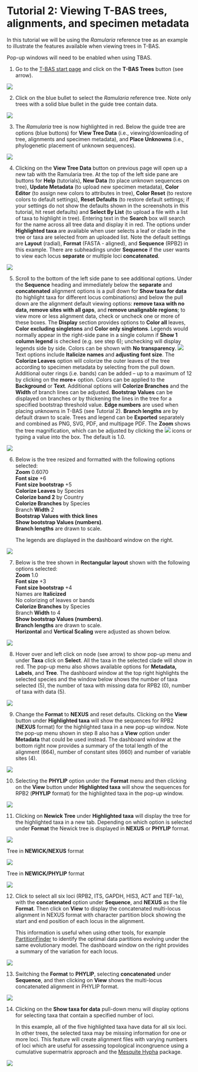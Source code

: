 # Tutorial 2: Viewing T-BAS trees, alignments, and specimen metadata

In this tutorial we will be using the *Ramularia* reference tree as an example to illustrate the features available when viewing trees in T-BAS.

Pop-up windows will need to be enabled when using TBAS.

1. Go to the [T-BAS start page](https://vclv99-239.hpc.ncsu.edu/tbas2_1/pages/tbas.php) and click on the **T-BAS Trees** button (see arrow).

![](images/tbas-tutorial2a/Tutorial2.1.png)

2. Click on the blue bullet to select the *Ramularia* reference tree.  Note only trees with a solid blue bullet in the guide tree contain data.

![](images/tbas-tutorial2a/Tutorial2.2.png)

3. The *Ramularia* tree is now highlighted in red.  Below the guide tree are options (blue buttons) for **View Tree Data** (i.e., viewing/downloading of tree, alignments and specimen metadata), and **Place Unknowns** (i.e., phylogenetic placement of unknown sequences).

![](images/tbas-tutorial2a/Tutorial2.3.png)

4. Clicking on the **View Tree Data** button on previous page will open up a new tab with the Ramularia tree. At the top of the left side pane are buttons for **Help** (tutorials), **New Data** (to place unknown sequences on tree), **Update Metadata** (to upload new specimen metadata), **Color Editor** (to assign new colors to attributes in tree), **Color Reset** (to restore colors to default settings), **Reset Defaults** (to restore default settings; if your settings do not show the defaults shown in the screenshots in this tutorial, hit reset defaults) and **Select By List** (to upload a file with a list of taxa to highlight in tree). Entering text in the **Search** box will search for the name across all tree data and display it in red.  The options under **Highlighted taxa** are available when user selects a leaf or clade in the tree or taxa are selected from an uploaded list.  Note the default settings are **Layout** (radial), **Format** (FASTA - aligned), and **Sequence** (RPB2) in this example.  There are subheadings under **Sequence** if the user wants to view each locus **separate** or multiple loci **concatenated**.

![](images/tbas-tutorial2a/Tutorial2.4.png)

5. Scroll to the bottom of the left side pane to see additional options. Under the **Sequence** heading and immediately below the **separate** and **concatenated** alignment options is a pull down for **Show taxa for data** (to highlight taxa for different locus combinations) and below the pull down are the alignment default viewing options: **remove taxa with no data, remove sites with all gaps**, and **remove unalignable regions**; to view more or less alignment data, check or uncheck one or more of these boxes. The **Display** section provides options to **Color all** leaves, **Color excluding singletons** and **Color only singletons**. Legends would normally appear in the right-side pane in a single column if **Show 1 column legend** is checked (e.g. see step 6); unchecking will display legends side by side. Colors can be shown with **No transparency**.
![](images/tbas-tutorial2a/Tutorial2.5.1.png)
Text options include **Italicize names** and **adjusting font size**. The **Colorize Leaves** option will colorize the outer leaves of the tree according to specimen metadata by selecting from the pull down.  Additional outer rings (i.e. bands) can be added – up to a maximum of 12 by clicking on the **more+** option. Colors can be applied to the **Background** or **Text**. Additional options will **Colorize Branches** and the **Width** of branch lines can be adjusted. **Bootstrap Values** can be displayed on branches or by thickening the lines in the tree for a specified bootstrap threshold value. **Edge numbers** are used when placing unknowns in T-BAS (see Tutorial 2). **Branch lengths** are by default drawn to scale. Trees and legend can be **Exported** separately and combined as PNG, SVG, PDF, and multipage PDF. The **Zoom** shows the tree magnification, which can be adjusted by clicking the ![](images/tbas-tutorial2a/magnifier.jpg) icons or typing a value into the box. The default is 1.0.

![](images/tbas-tutorial2a/Tutorial2.5.2.png)

6. Below is the tree resized and formatted with the following options selected:  
   **Zoom** 0.6070  
   **Font size** +6  
   **Font size bootstrap** +5  
   **Colorize Leaves** by Species  
   **Colorize band 2** by Country  
   **Colorize Branches** by Species  
   Branch **Width** 2  
   **Bootstrap Values with thick lines**  
   **Show bootstrap Values (numbers)**.  
   **Branch lengths** are drawn to scale.  

   The legends are displayed in the dashboard window on the right.
   
![](images/tbas-tutorial2a/Tutorial2.6.png)

7. Below is the tree shown in **Rectangular layout** shown with the following options selected:  
   **Zoom** 1.0  
   **Font size** +3  
   **Font size bootstrap** +4  
   Names are **Italicized**  
   No colorizing of leaves or bands  
   **Colorize Branches** by Species  
   Branch **Width** to 4  
   **Show bootstrap Values (numbers)**.  
   **Branch lengths** are drawn to scale.  
   **Horizontal** and **Vertical Scaling** were adjusted as shown below.  
   
![](images/tbas-tutorial2a/Tutorial2.7.png)

8. Hover over and left click on node (see arrow) to show pop-up menu and under **Taxa** click on **Select**.  All the taxa in the selected clade will show in red. The pop-up menu also shows available options for **Metadata, Labels**, and **Tree**. The dashboard window at the top right highlights the selected species and the window below shows the number of taxa selected (5), the number of taxa with missing data for RPB2 (0), number of taxa with data (5).

![](images/tbas-tutorial2a/Tutorial2.8.png)

9. Change the **Format** to **NEXUS** and reset defaults. Clicking on the **View** button under **Highlighted taxa** will show the sequences for RPB2 (**NEXUS** format) for the highlighted taxa in a new pop-up window. Note the pop-up menu shown in step 8 also has a **View** option under **Metadata** that could be used instead. The dashboard window at the bottom right now provides a summary of the total length of the alignment (664), number of constant sites (660) and number of variable sites (4).

![](images/tbas-tutorial2a/Tutorial2.9.png)

10. Selecting the **PHYLIP** option under the **Format** menu and then clicking on the **View** button under **Highlighted taxa** will show the sequences for RPB2 (**PHYLIP** format) for the highlighted taxa in the pop-up window.

![](images/tbas-tutorial2a/Tutorial2.10.png)

11. Clicking on **Newick Tree** under **Highlighted taxa** will display the tree for the highlighted taxa in a new tab.  Depending on which option is selected under **Format** the Newick tree is displayed in **NEXUS** or **PHYLIP** format.

![](images/tbas-tutorial2a/Tutorial2.11.png)

Tree in **NEWICK/NEXUS** format

![](images/tbas-tutorial2a/Tutorial2.11.2.png)

Tree in **NEWICK/PHYLIP** format

![](images/tbas-tutorial2a/Tutorial2.11.3.png)

12. Click to select all six loci (RPB2, ITS, GAPDH, HIS3, ACT and TEF-1a), with the **concatenated** option under **Sequence**, and **NEXUS** as the file **Format**. Then click on **View** to display the concatenated multi-locus alignment in NEXUS format with character partition block showing the start and end position of each locus in the alignment.

    This information is useful when using other tools, for example [PartitionFinder](http://www.robertlanfear.com/partitionfinder/) to identify the optimal data partitions evolving under the same evolutionary model. The dashboard window on the right provides a summary of the variation for each locus.
    
![](images/tbas-tutorial2a/Tutorial2.12.png)

13. Switching the **Format** to **PHYLIP**, selecting **concatenated** under **Sequence**, and then clicking on **View** shows the multi-locus concatenated alignment in PHYLIP format.

![](images/tbas-tutorial2a/Tutorial2.13.png)

14. Clicking on the **Show taxa for data** pull-down menu will display options for selecting taxa that contain a specified number of loci.

    In this example, all of the five highlighted taxa have data for all six loci. In other trees, the selected taxa may be missing information for one or more loci. This feature will create alignment files with varying numbers of loci which are useful for assessing topological incongruence using a cumulative supermatrix approach and the [Mesquite Hypha](http://mesquiteproject.org/packages/hypha/manual/index.html) package.
    
![](images/tbas-tutorial2a/Tutorial2.14.png)
